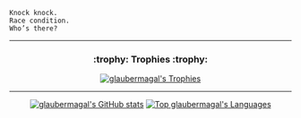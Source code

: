 ```
Knock knock.
Race condition.
Who’s there?
```

---

<h3 align="center">:trophy: Trophies :trophy:</h3>


<p align="center">
<a href="https://github.com/ryo-ma/github-profile-trophy"><img src="https://github-profile-trophy.vercel.app/?username=glaubermagal&amp;theme=darkhub" alt="glaubermagal&#39;s Trophies"></a>
</p>

---

<p align="center">
<a href="https://github.com/anuraghazra/github-readme-stats"><img src="https://github-readme-stats.vercel.app/api?username=glaubermagal&amp;count_private=true&amp;theme=chartreuse-dark&amp;show_icons=true&amp;include_all_commits=true" alt="glaubermagal&#39;s GitHub stats"></a> <a href="https://github.com/anuraghazra/github-readme-stats"><img src="https://github-readme-stats.vercel.app/api/top-langs/?username=glaubermagal&amp;langs_count=5&amp;theme=chartreuse-dark&amp;show_icons=true&amp;include_all_commits=true" alt="Top glaubermagal&#39;s Languages"></a>
</p>
